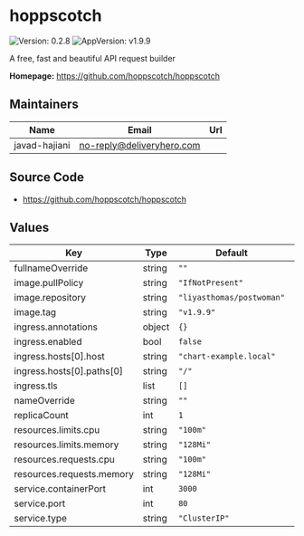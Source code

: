 # hoppscotch

![Version: 0.2.8](https://img.shields.io/badge/Version-0.2.8-informational?style=flat-square) ![AppVersion: v1.9.9](https://img.shields.io/badge/AppVersion-v1.9.9-informational?style=flat-square)

A free, fast and beautiful API request builder

**Homepage:** <https://github.com/hoppscotch/hoppscotch>

## Maintainers

| Name | Email | Url |
| ---- | ------ | --- |
| javad-hajiani | no-reply@deliveryhero.com |  |

## Source Code

* <https://github.com/hoppscotch/hoppscotch>

## Values

| Key | Type | Default | Description |
|-----|------|---------|-------------|
| fullnameOverride | string | `""` |  |
| image.pullPolicy | string | `"IfNotPresent"` |  |
| image.repository | string | `"liyasthomas/postwoman"` |  |
| image.tag | string | `"v1.9.9"` |  |
| ingress.annotations | object | `{}` |  |
| ingress.enabled | bool | `false` |  |
| ingress.hosts[0].host | string | `"chart-example.local"` |  |
| ingress.hosts[0].paths[0] | string | `"/"` |  |
| ingress.tls | list | `[]` |  |
| nameOverride | string | `""` |  |
| replicaCount | int | `1` |  |
| resources.limits.cpu | string | `"100m"` |  |
| resources.limits.memory | string | `"128Mi"` |  |
| resources.requests.cpu | string | `"100m"` |  |
| resources.requests.memory | string | `"128Mi"` |  |
| service.containerPort | int | `3000` |  |
| service.port | int | `80` |  |
| service.type | string | `"ClusterIP"` |  |
